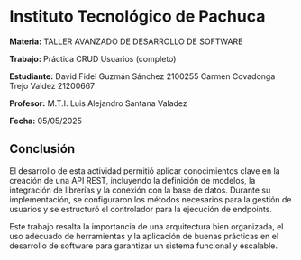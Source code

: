 # Instituto Tecnológico de Pachuca

**Materia:**
TALLER AVANZADO DE DESARROLLO DE SOFTWARE

**Trabajo:**
Práctica CRUD Usuarios (completo)

**Estudiante:**
David Fidel Guzmán Sánchez 2100255
Carmen Covadonga Trejo Valdez 21200667

**Profesor:**
M.T.I. Luis Alejandro Santana Valadez

**Fecha:**
05/05/2025

## Conclusión
El desarrollo de esta actividad permitió aplicar conocimientos clave en la creación de una API REST, incluyendo la definición de modelos, la integración de librerías y la conexión con la base de datos. Durante su implementación, se configuraron los métodos necesarios para la gestión de usuarios y se estructuró el controlador para la ejecución de endpoints.

Este trabajo resalta la importancia de una arquitectura bien organizada, el uso adecuado de herramientas y la aplicación de buenas prácticas en el desarrollo de software para garantizar un sistema funcional y escalable.
